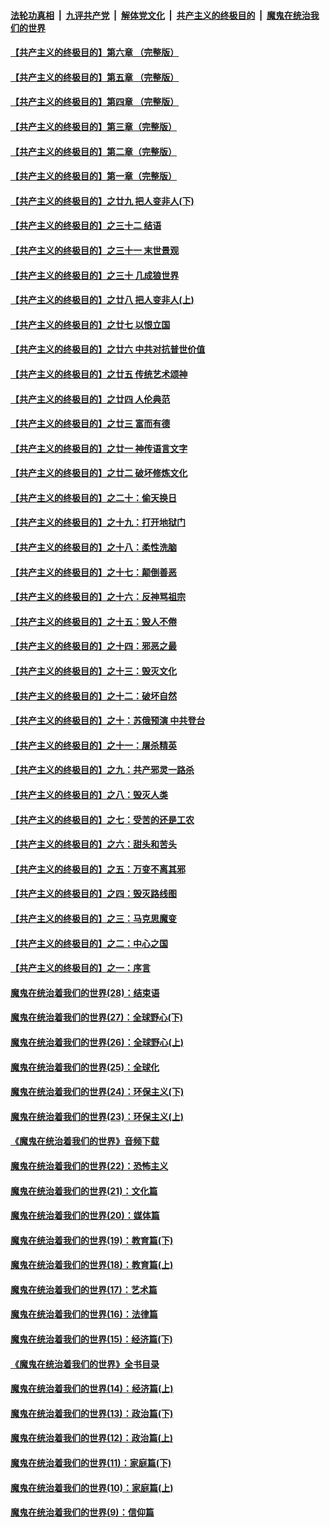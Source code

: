####  [法轮功真相](../../../../basic/blob/master/README.md?t=10021426) &nbsp;|&nbsp; [九评共产党](../../../../9ping.md/blob/master/README.md?t=10021426) &nbsp;|&nbsp; [解体党文化](../../../../jtdwh.md/blob/master/README.md?t=10021426)  &nbsp;|&nbsp; [共产主义的终极目的](../../../../gczydzjmd.md/blob/master/README.md?t=10021426) &nbsp;|&nbsp; [魔鬼在统治我们的世界](../../../../mgztzwmdsj.md/blob/master/README.md?t=10021426) 

#### [【共产主义的终极目的】第六章 （完整版）](../pages/nsc422/n11428913.md?t=10021426) 

#### [【共产主义的终极目的】第五章 （完整版）](../pages/nsc422/n11428912.md?t=10021426) 

#### [【共产主义的终极目的】第四章 （完整版）](../pages/nsc422/n11428907.md?t=10021426) 

#### [【共产主义的终极目的】第三章（完整版）](../pages/nsc422/n11428848.md?t=10021426) 

#### [【共产主义的终极目的】第二章（完整版）](../pages/nsc422/n11428831.md?t=10021426) 

#### [【共产主义的终极目的】第一章（完整版）](../pages/nsc422/n11417651.md?t=10021426) 

#### [【共产主义的终极目的】之廿九 把人变非人(下)](../pages/nsc422/n11344140.md?t=10021426) 

#### [【共产主义的终极目的】之三十二 结语](../pages/nsc422/n11360535.md?t=10021426) 

#### [【共产主义的终极目的】之三十一 末世景观](../pages/nsc422/n11351129.md?t=10021426) 

#### [【共产主义的终极目的】之三十 几成狼世界](../pages/nsc422/n11348280.md?t=10021426) 

#### [【共产主义的终极目的】之廿八 把人变非人(上)](../pages/nsc422/n11340492.md?t=10021426) 

#### [【共产主义的终极目的】之廿七 以恨立国](../pages/nsc422/n11336944.md?t=10021426) 

#### [【共产主义的终极目的】之廿六 中共对抗普世价值](../pages/nsc422/n11324785.md?t=10021426) 

#### [【共产主义的终极目的】之廿五 传统艺术颂神](../pages/nsc422/n11296396.md?t=10021426) 

#### [【共产主义的终极目的】之廿四 人伦典范](../pages/nsc422/n11296397.md?t=10021426) 

#### [【共产主义的终极目的】之廿三 富而有德](../pages/nsc422/n11283598.md?t=10021426) 

#### [【共产主义的终极目的】之廿一 神传语言文字](../pages/nsc422/n11263265.md?t=10021426) 

#### [【共产主义的终极目的】之廿二 破坏修炼文化](../pages/nsc422/n11245728.md?t=10021426) 

#### [【共产主义的终极目的】之二十：偷天换日](../pages/nsc422/n11238846.md?t=10021426) 

#### [【共产主义的终极目的】之十九：打开地狱门](../pages/nsc422/n11206376.md?t=10021426) 

#### [【共产主义的终极目的】之十八：柔性洗脑](../pages/nsc422/n11199994.md?t=10021426) 

#### [【共产主义的终极目的】之十七：颠倒善恶](../pages/nsc422/n11179782.md?t=10021426) 

#### [【共产主义的终极目的】之十六：反神骂祖宗](../pages/nsc422/n11166798.md?t=10021426) 

#### [【共产主义的终极目的】之十五：毁人不倦](../pages/nsc422/n11166792.md?t=10021426) 

#### [【共产主义的终极目的】之十四：邪恶之最](../pages/nsc422/n11150249.md?t=10021426) 

#### [【共产主义的终极目的】之十三：毁灭文化](../pages/nsc422/n11135227.md?t=10021426) 

#### [【共产主义的终极目的】之十二：破坏自然](../pages/nsc422/n11135214.md?t=10021426) 

#### [【共产主义的终极目的】之十：苏俄预演 中共登台](../pages/nsc422/n11118424.md?t=10021426) 

#### [【共产主义的终极目的】之十一：屠杀精英](../pages/nsc422/n11118442.md?t=10021426) 

#### [【共产主义的终极目的】之九：共产邪灵一路杀](../pages/nsc422/n11114139.md?t=10021426) 

#### [【共产主义的终极目的】之八：毁灭人类](../pages/nsc422/n11108503.md?t=10021426) 

#### [【共产主义的终极目的】之七：受苦的还是工农](../pages/nsc422/n11101809.md?t=10021426) 

#### [【共产主义的终极目的】之六：甜头和苦头](../pages/nsc422/n11096971.md?t=10021426) 

#### [【共产主义的终极目的】之五：万变不离其邪](../pages/nsc422/n11091285.md?t=10021426) 

#### [【共产主义的终极目的】之四：毁灭路线图](../pages/nsc422/n11086284.md?t=10021426) 

#### [【共产主义的终极目的】之三：马克思魔变](../pages/nsc422/n11061941.md?t=10021426) 

#### [【共产主义的终极目的】之二：中心之国](../pages/nsc422/n11047728.md?t=10021426) 

#### [【共产主义的终极目的】之一：序言](../pages/nsc422/n11086077.md?t=10021426) 

#### [魔鬼在统治着我们的世界(28)：结束语](../pages/nsc422/n10936246.md?t=10021426) 

#### [魔鬼在统治着我们的世界(27)：全球野心(下)](../pages/nsc422/n10928319.md?t=10021426) 

#### [魔鬼在统治着我们的世界(26)：全球野心(上)](../pages/nsc422/n10900318.md?t=10021426) 

#### [魔鬼在统治着我们的世界(25)：全球化](../pages/nsc422/n10788205.md?t=10021426) 

#### [魔鬼在统治着我们的世界(24)：环保主义(下)](../pages/nsc422/n10695307.md?t=10021426) 

#### [魔鬼在统治着我们的世界(23)：环保主义(上)](../pages/nsc422/n10688613.md?t=10021426) 

#### [《魔鬼在统治着我们的世界》音频下载](../pages/nsc422/n10635553.md?t=10021426) 

#### [魔鬼在统治着我们的世界(22)：恐怖主义](../pages/nsc422/n10614727.md?t=10021426) 

#### [魔鬼在统治着我们的世界(21)：文化篇](../pages/nsc422/n10597706.md?t=10021426) 

#### [魔鬼在统治着我们的世界(20)：媒体篇](../pages/nsc422/n10586579.md?t=10021426) 

#### [魔鬼在统治着我们的世界(19)：教育篇(下)](../pages/nsc422/n10564808.md?t=10021426) 

#### [魔鬼在统治着我们的世界(18)：教育篇(上)](../pages/nsc422/n10526970.md?t=10021426) 

#### [魔鬼在统治着我们的世界(17)：艺术篇](../pages/nsc422/n10499093.md?t=10021426) 

#### [魔鬼在统治着我们的世界(16)：法律篇](../pages/nsc422/n10485969.md?t=10021426) 

#### [魔鬼在统治着我们的世界(15)：经济篇(下)](../pages/nsc422/n10469975.md?t=10021426) 

#### [《魔鬼在统治着我们的世界》全书目录](../pages/nsc422/n10464261.md?t=10021426) 

#### [魔鬼在统治着我们的世界(14)：经济篇(上)](../pages/nsc422/n10457370.md?t=10021426) 

#### [魔鬼在统治着我们的世界(13)：政治篇(下)](../pages/nsc422/n10448270.md?t=10021426) 

#### [魔鬼在统治着我们的世界(12)：政治篇(上)](../pages/nsc422/n10444576.md?t=10021426) 

#### [魔鬼在统治着我们的世界(11)：家庭篇(下)](../pages/nsc422/n10440961.md?t=10021426) 

#### [魔鬼在统治着我们的世界(10)：家庭篇(上)](../pages/nsc422/n10435448.md?t=10021426) 

#### [魔鬼在统治着我们的世界(9)：信仰篇](../pages/nsc422/n10432159.md?t=10021426) 

